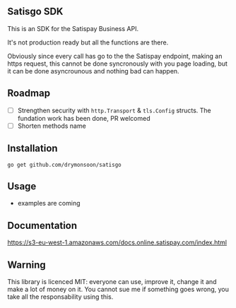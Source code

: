 ## Satisgo SDK

This is an SDK for the Satispay Business API.

It's not production ready but all the functions are there.

Obviously since every call has go to the the Satispay endpoint, making an https request, this cannot be done syncronously with you page loading, but it can be done asyncrounous and nothing bad can happen.

## Roadmap

- [ ] Strengthen security with `http.Transport` & `tls.Config` structs. The fundation work has been done, PR welcomed
- [ ] Shorten methods name

## Installation

`go get github.com/drymonsoon/satisgo`

## Usage

- examples are coming

## Documentation

https://s3-eu-west-1.amazonaws.com/docs.online.satispay.com/index.html

## Warning

This library is licenced MIT: everyone can use, improve it, change it and make a lot of money on it.
You cannot sue me if something goes wrong, you take all the responsability using this.
